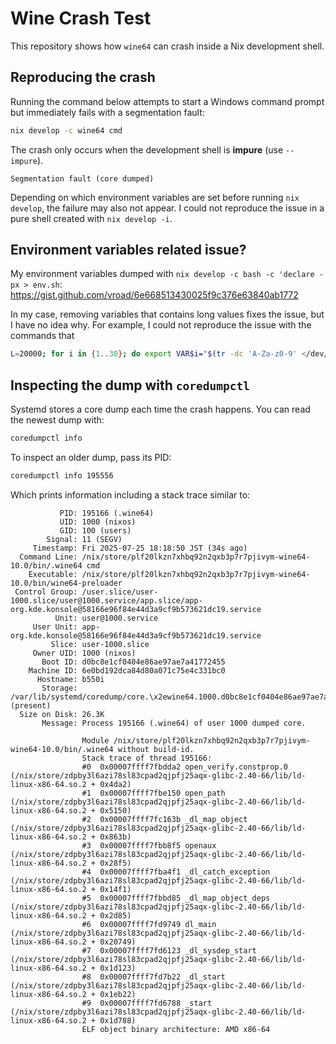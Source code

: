# Wine Crash Test

This repository shows how `wine64` can crash inside a Nix development shell.

## Reproducing the crash

Running the command below attempts to start a Windows command prompt but immediately fails with a segmentation fault:

```bash
nix develop -c wine64 cmd
```

The crash only occurs when the development shell is **impure** (use `--impure`).

```
Segmentation fault (core dumped)
```

Depending on which environment variables are set before running `nix develop`, the failure may also not appear.
I could not reproduce the issue in a pure shell created with `nix develop -i`.

## Environment variables related issue?

My environment variables dumped with `nix develop -c bash -c 'declare -px > env.sh`: https://gist.github.com/vroad/6e668513430025f9c376e63840ab1772

In my case, removing variables that contains long values fixes the issue, but I have no idea why. For example, I could not reproduce the issue with the commands that

```bash
L=20000; for i in {1..30}; do export VAR$i="$(tr -dc 'A-Za-z0-9' </dev/urandom | head -c $L)"; done
```

## Inspecting the dump with `coredumpctl`

Systemd stores a core dump each time the crash happens.
You can read the newest dump with:

```bash
coredumpctl info
```

To inspect an older dump, pass its PID:
```bash
coredumpctl info 195556
```

Which prints information including a stack trace similar to:

```
           PID: 195166 (.wine64)
           UID: 1000 (nixos)
           GID: 100 (users)
        Signal: 11 (SEGV)
     Timestamp: Fri 2025-07-25 18:18:50 JST (34s ago)
  Command Line: /nix/store/plf20lkzn7xhbq92n2qxb3p7r7pjivym-wine64-10.0/bin/.wine64 cmd
    Executable: /nix/store/plf20lkzn7xhbq92n2qxb3p7r7pjivym-wine64-10.0/bin/wine64-preloader
 Control Group: /user.slice/user-1000.slice/user@1000.service/app.slice/app-org.kde.konsole@58166e96f84e44d3a9cf9b573621dc19.service
          Unit: user@1000.service
     User Unit: app-org.kde.konsole@58166e96f84e44d3a9cf9b573621dc19.service
         Slice: user-1000.slice
     Owner UID: 1000 (nixos)
       Boot ID: d0bc8e1cf0404e86ae97ae7a41772455
    Machine ID: 6e0bd192dca84d80a071c75e4c331bc0
      Hostname: b550i
       Storage: /var/lib/systemd/coredump/core.\x2ewine64.1000.d0bc8e1cf0404e86ae97ae7a41772455.195166.1753435130000000.zst (present)
  Size on Disk: 26.3K
       Message: Process 195166 (.wine64) of user 1000 dumped core.
                
                Module /nix/store/plf20lkzn7xhbq92n2qxb3p7r7pjivym-wine64-10.0/bin/.wine64 without build-id.
                Stack trace of thread 195166:
                #0  0x00007ffff7fbdda2 open_verify.constprop.0 (/nix/store/zdpby3l6azi78sl83cpad2qjpfj25aqx-glibc-2.40-66/lib/ld-linux-x86-64.so.2 + 0x4da2)
                #1  0x00007ffff7fbe150 open_path (/nix/store/zdpby3l6azi78sl83cpad2qjpfj25aqx-glibc-2.40-66/lib/ld-linux-x86-64.so.2 + 0x5150)
                #2  0x00007ffff7fc163b _dl_map_object (/nix/store/zdpby3l6azi78sl83cpad2qjpfj25aqx-glibc-2.40-66/lib/ld-linux-x86-64.so.2 + 0x863b)
                #3  0x00007ffff7fbb8f5 openaux (/nix/store/zdpby3l6azi78sl83cpad2qjpfj25aqx-glibc-2.40-66/lib/ld-linux-x86-64.so.2 + 0x28f5)
                #4  0x00007ffff7fba4f1 _dl_catch_exception (/nix/store/zdpby3l6azi78sl83cpad2qjpfj25aqx-glibc-2.40-66/lib/ld-linux-x86-64.so.2 + 0x14f1)
                #5  0x00007ffff7fbbd85 _dl_map_object_deps (/nix/store/zdpby3l6azi78sl83cpad2qjpfj25aqx-glibc-2.40-66/lib/ld-linux-x86-64.so.2 + 0x2d85)
                #6  0x00007ffff7fd9749 dl_main (/nix/store/zdpby3l6azi78sl83cpad2qjpfj25aqx-glibc-2.40-66/lib/ld-linux-x86-64.so.2 + 0x20749)
                #7  0x00007ffff7fd6123 _dl_sysdep_start (/nix/store/zdpby3l6azi78sl83cpad2qjpfj25aqx-glibc-2.40-66/lib/ld-linux-x86-64.so.2 + 0x1d123)
                #8  0x00007ffff7fd7b22 _dl_start (/nix/store/zdpby3l6azi78sl83cpad2qjpfj25aqx-glibc-2.40-66/lib/ld-linux-x86-64.so.2 + 0x1eb22)
                #9  0x00007ffff7fd6788 _start (/nix/store/zdpby3l6azi78sl83cpad2qjpfj25aqx-glibc-2.40-66/lib/ld-linux-x86-64.so.2 + 0x1d788)
                ELF object binary architecture: AMD x86-64

```
